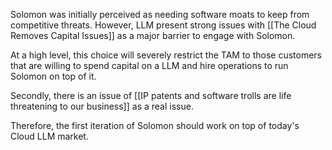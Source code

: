 Solomon was initially perceived as needing software moats to keep from competitive threats.  However, LLM present strong issues with [[The Cloud Removes Capital Issues]] as a major barrier to engage with Solomon. 

At a high level, this choice will severely restrict the TAM to those customers that are willing to spend capital on a LLM and hire operations to run Solomon on top of it.

Secondly, there is an issue of [[IP patents and software trolls are life threatening to our business]] as a real issue.  

Therefore, the first iteration of Solomon should work on top of today's Cloud LLM market.